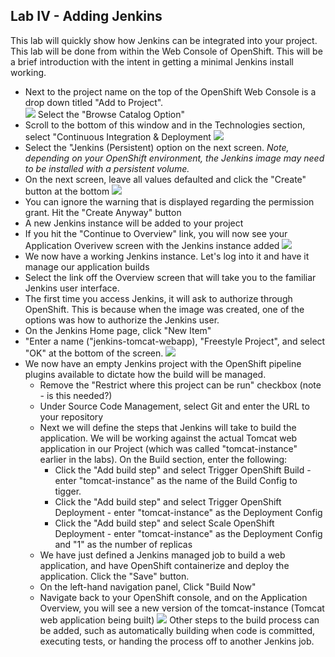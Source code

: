 Lab IV - Adding Jenkins
-------------------------
This lab will quickly show how Jenkins can be integrated into your project. This lab will be done from within the Web Console of OpenShift.  This will be a brief introduction with the intent in getting a minimal Jenkins install working.

* Next to the project name on the top of the OpenShift Web Console is a drop down titled "Add to Project".  
![](/images/jenkins-add-to-project.png)
Select the "Browse Catalog Option"
* Scroll to the bottom of this window and in the Technologies section, select "Continuous Integration & Deployment
![](/images/jenkins-select-ci.png)
* Select the "Jenkins (Persistent) option on the next screen. *Note, depending on your OpenShift environment, the Jenkins image may need to be installed with a persistent volume.*
* On the next screen, leave all values defaulted and click the "Create" button at the bottom
![](/images/jenkins-default-options.png)
* You can ignore the warning that is displayed regarding the permission grant. Hit the "Create Anyway" button
* A new Jenkins instance will be added to your project
* If you hit the "Continue to Overview" link, you will now see your Application Overivew screen with the Jenkins instance added
![](/images/jenkins-added-to-project.png)
* We now have a working Jenkins instance.  Let's log into it and have it manage our application builds
* Select the link off the Overview screen that will take you to the familiar Jenkins user interface.
* The first time you access Jenkins, it will ask to authorize through OpenShift.  This is because when the image was created, one of the options was how to authorize the Jenkins user. 
* On the Jenkins Home page, click "New Item"
* "Enter a name ("jenkins-tomcat-webapp), "Freestyle Project", and select "OK" at the bottom of the screen.
![](/images/jenkins-new-item.png)
* We now have an empty Jenkins project with the OpenShift pipeline plugins available to dictate how the build will be managed.
    * Remove the "Restrict where this project can be run" checkbox (note - is this needed?)
    * Under Source Code Management, select Git and enter the URL to your repository
    * Next we will define the steps that Jenkins will take to build the application.  We will be working against the actual Tomcat web application in our Project (which was called "tomcat-instance" earlier in the labs).  On the Build section, enter the following:
        * Click the "Add build step" and select Trigger OpenShift Build - enter "tomcat-instance" as the name of the Build Config to tigger.
        * Click the "Add build step" and select Trigger OpenShift Deployment - enter "tomcat-instance" as the Deployment Config
        * Click the "Add build step" and select Scale OpenShift Deployment - enter "tomcat-instance" as the Deployment Config and "1" as the number of replicas
    * We have just defined a Jenkins managed job to build a web application, and  have OpenShift containerize and deploy the application.  Click the "Save" button.
    * On the left-hand navigation panel, Click "Build Now"
    * Navigate back to your OpenShift console, and on the Application Overview, you will see a new version of the tomcat-instance (Tomcat web application being built)
    ![](/images/jenkins-build-config.png)
Other steps to the build process can be added, such as automatically building when code is committed, executing tests, or handing the process off to another Jenkins job.
